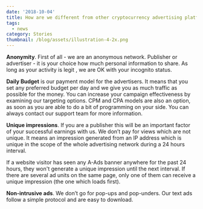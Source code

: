 ```yaml
---
date: '2018-10-04'
title: How are we different from other cryptocurrency advertising platforms?
tags:
  - news
category: Stories
thumbnail: /blog/assets/illustration-4-2x.png
---
```

**Anonymity**. First of all - we are an anonymous network. Publisher or advertiser - it is your choice how much personal information to share. As long as your activity is legit , we are OK with your incognito status.

**Daily Budget** is our payment model for the advertisers. It means that you set any preferred budget per day and we give you as much traffic as possible for the money. You can increase your campaign effectiveness by examining our targeting options. CPM and CPA models are also an option, as soon as you are able to do a bit of programming on your side. You can always contact our support team for more information.

**Unique impressions**. If you are a publisher this will be an important factor of your successful earnings with us. We don’t pay for views which are not unique. It means an impression generated from an IP address which is unique in the scope of the whole advertising network during a 24 hours interval.

If a website visitor has seen any A-Ads banner anywhere for the past 24 hours, they won't generate a unique impression until the next interval. If there are several ad units on the same page, only one of them can receive a unique impression (the one which loads first).

**Non-intrusive ads**. We don’t go for pop-ups and pop-unders. Our text ads follow a simple protocol and are easy to download.
